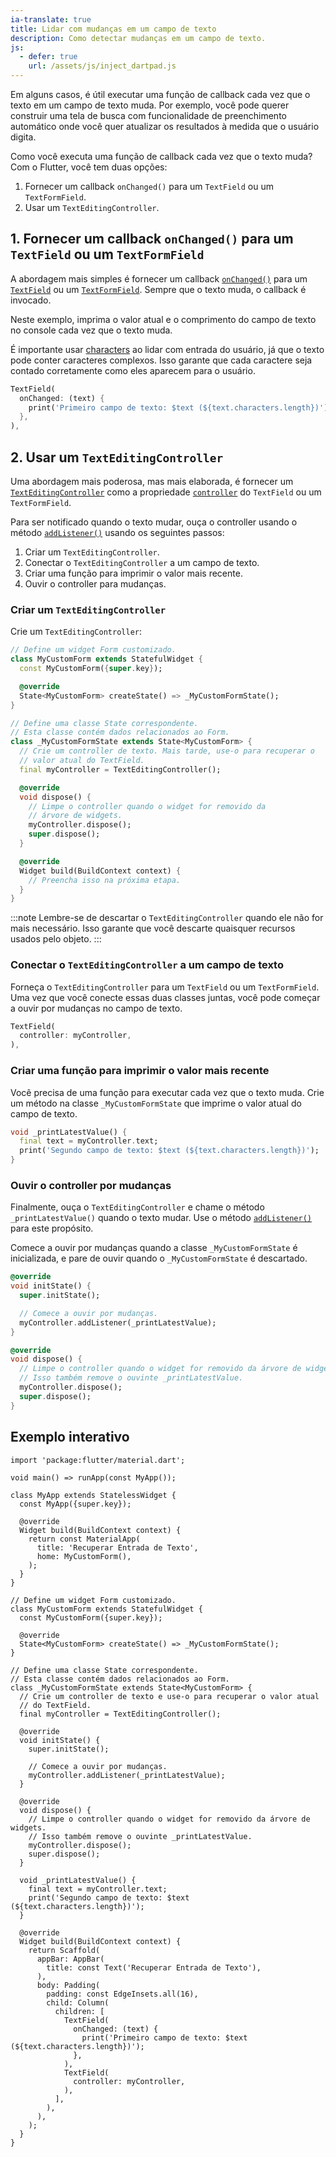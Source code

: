 ```yaml
---
ia-translate: true
title: Lidar com mudanças em um campo de texto
description: Como detectar mudanças em um campo de texto.
js:
  - defer: true
    url: /assets/js/inject_dartpad.js
---
```


<?code-excerpt path-base="cookbook/forms/text_field_changes/"?>

Em alguns casos, é útil executar uma função de callback cada vez que o texto
em um campo de texto muda. Por exemplo, você pode querer construir uma tela de busca
com funcionalidade de preenchimento automático onde você quer atualizar os
resultados à medida que o usuário digita.

Como você executa uma função de callback cada vez que o texto muda?
Com o Flutter, você tem duas opções:

  1. Fornecer um callback `onChanged()` para um `TextField` ou um `TextFormField`.
  2. Usar um `TextEditingController`.

## 1. Fornecer um callback `onChanged()` para um `TextField` ou um `TextFormField`

A abordagem mais simples é fornecer um callback [`onChanged()`][] para um
[`TextField`][] ou um [`TextFormField`][].
Sempre que o texto muda, o callback é invocado.

Neste exemplo, imprima o valor atual e o comprimento do campo de texto
no console cada vez que o texto muda.

É importante usar [characters][] ao lidar com entrada do usuário,
já que o texto pode conter caracteres complexos.
Isso garante que cada caractere seja contado corretamente
como eles aparecem para o usuário.

<?code-excerpt "lib/main.dart (TextField1)"?>
```dart
TextField(
  onChanged: (text) {
    print('Primeiro campo de texto: $text (${text.characters.length})');
  },
),
```

## 2. Usar um `TextEditingController`

Uma abordagem mais poderosa, mas mais elaborada, é fornecer um
[`TextEditingController`][] como a propriedade [`controller`][]
do `TextField` ou um `TextFormField`.

Para ser notificado quando o texto mudar, ouça o controller
usando o método [`addListener()`][] usando os seguintes passos:

  1. Criar um `TextEditingController`.
  2. Conectar o `TextEditingController` a um campo de texto.
  3. Criar uma função para imprimir o valor mais recente.
  4. Ouvir o controller para mudanças.

### Criar um `TextEditingController`

Crie um `TextEditingController`:

<?code-excerpt "lib/main_step1.dart (Step1)" remove="return Container();"?>
```dart
// Define um widget Form customizado.
class MyCustomForm extends StatefulWidget {
  const MyCustomForm({super.key});

  @override
  State<MyCustomForm> createState() => _MyCustomFormState();
}

// Define uma classe State correspondente.
// Esta classe contém dados relacionados ao Form.
class _MyCustomFormState extends State<MyCustomForm> {
  // Crie um controller de texto. Mais tarde, use-o para recuperar o
  // valor atual do TextField.
  final myController = TextEditingController();

  @override
  void dispose() {
    // Limpe o controller quando o widget for removido da
    // árvore de widgets.
    myController.dispose();
    super.dispose();
  }

  @override
  Widget build(BuildContext context) {
    // Preencha isso na próxima etapa.
  }
}
```

:::note
Lembre-se de descartar o `TextEditingController` quando ele não for
mais necessário. Isso garante que você descarte quaisquer recursos usados
pelo objeto.
:::

### Conectar o `TextEditingController` a um campo de texto

Forneça o `TextEditingController` para um `TextField`
ou um `TextFormField`. Uma vez que você conecte essas duas classes juntas,
você pode começar a ouvir por mudanças no campo de texto.

<?code-excerpt "lib/main.dart (TextField2)"?>
```dart
TextField(
  controller: myController,
),
```

### Criar uma função para imprimir o valor mais recente

Você precisa de uma função para executar cada vez que o texto muda.
Crie um método na classe `_MyCustomFormState` que imprime
o valor atual do campo de texto.

<?code-excerpt "lib/main.dart (printLatestValue)"?>
```dart
void _printLatestValue() {
  final text = myController.text;
  print('Segundo campo de texto: $text (${text.characters.length})');
}
```

### Ouvir o controller por mudanças

Finalmente, ouça o `TextEditingController` e chame o
método `_printLatestValue()` quando o texto mudar. Use o
método [`addListener()`][] para este propósito.

Comece a ouvir por mudanças quando a classe
`_MyCustomFormState` é inicializada,
e pare de ouvir quando o `_MyCustomFormState` é descartado.

<?code-excerpt "lib/main.dart (init-state)"?>
```dart
@override
void initState() {
  super.initState();

  // Comece a ouvir por mudanças.
  myController.addListener(_printLatestValue);
}
```

<?code-excerpt "lib/main.dart (dispose)"?>
```dart
@override
void dispose() {
  // Limpe o controller quando o widget for removido da árvore de widgets.
  // Isso também remove o ouvinte _printLatestValue.
  myController.dispose();
  super.dispose();
}
```

## Exemplo interativo

<?code-excerpt "lib/main.dart"?>
```dartpad title="Exemplo prático de mudança de campo de texto do Flutter no DartPad" run="true"
import 'package:flutter/material.dart';

void main() => runApp(const MyApp());

class MyApp extends StatelessWidget {
  const MyApp({super.key});

  @override
  Widget build(BuildContext context) {
    return const MaterialApp(
      title: 'Recuperar Entrada de Texto',
      home: MyCustomForm(),
    );
  }
}

// Define um widget Form customizado.
class MyCustomForm extends StatefulWidget {
  const MyCustomForm({super.key});

  @override
  State<MyCustomForm> createState() => _MyCustomFormState();
}

// Define uma classe State correspondente.
// Esta classe contém dados relacionados ao Form.
class _MyCustomFormState extends State<MyCustomForm> {
  // Crie um controller de texto e use-o para recuperar o valor atual
  // do TextField.
  final myController = TextEditingController();

  @override
  void initState() {
    super.initState();

    // Comece a ouvir por mudanças.
    myController.addListener(_printLatestValue);
  }

  @override
  void dispose() {
    // Limpe o controller quando o widget for removido da árvore de widgets.
    // Isso também remove o ouvinte _printLatestValue.
    myController.dispose();
    super.dispose();
  }

  void _printLatestValue() {
    final text = myController.text;
    print('Segundo campo de texto: $text (${text.characters.length})');
  }

  @override
  Widget build(BuildContext context) {
    return Scaffold(
      appBar: AppBar(
        title: const Text('Recuperar Entrada de Texto'),
      ),
      body: Padding(
        padding: const EdgeInsets.all(16),
        child: Column(
          children: [
            TextField(
              onChanged: (text) {
                print('Primeiro campo de texto: $text (${text.characters.length})');
              },
            ),
            TextField(
              controller: myController,
            ),
          ],
        ),
      ),
    );
  }
}
```

[`addListener()`]: {{site.api}}/flutter/foundation/ChangeNotifier/addListener.html
[`controller`]: {{site.api}}/flutter/material/TextField/controller.html
[`onChanged()`]: {{site.api}}/flutter/material/TextField/onChanged.html
[`TextField`]: {{site.api}}/flutter/material/TextField-class.html
[`TextEditingController`]: {{site.api}}/flutter/widgets/TextEditingController-class.html
[`TextFormField`]: {{site.api}}/flutter/material/TextFormField-class.html
[characters]: {{site.pub}}/packages/characters
